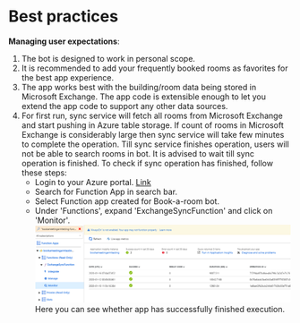 # Best practices

**Managing user expectations**:
 1. The bot is designed to work in personal scope.
 2. It is recommended to add your frequently booked rooms as favorites for the best app experience.
 3. The app works best with the building/room data being stored in Microsoft Exchange. The app code is extensible enough to let you extend the app code to support any other data sources.
 4. For first run, sync service will fetch all rooms from Microsoft Exchange and start pushing in Azure table storage. If count of rooms in Microsoft Exchange is considerably large then sync service will take few minutes to complete the operation. Till sync service finishes operation, users will not be able to search rooms in bot. It is advised to wait till sync operation is finished. To check if sync operation has finished, follow these steps:
	 - Login to your Azure portal. [Link](https://portal.azure.com/)
	 - Search for Function App in search bar.
	 - Select Function app created for Book-a-room bot.
	 - Under 'Functions', expand 'ExchangeSyncFunction' and click on 'Monitor'. 
		![Function app in Azure portal](/wiki/images/AzureFunctionApp.png)
Here you can see whether app has successfully finished execution.

